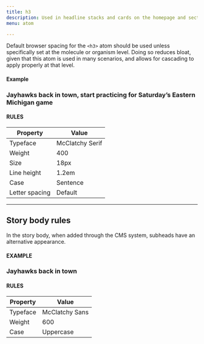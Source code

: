 ```yaml
---
title: h3
description: Used in headline stacks and cards on the homepage and section pages; primary subhead in articles.
menu: atom

---
```

Default browser spacing for the `<h3>` atom should be used unless specifically set at the molecule or organism level. Doing so reduces bloat, given that this atom is used in many scenarios, and allows for cascading to apply properly at that level.

#### Example
<h3 class="serif" style="text-transform: none;">Jayhawks back in town, start practicing for Saturday’s Eastern Michigan game</h3>

#### RULES

Property | Value
--- | ---
Typeface | McClatchy Serif
Weight | 400
Size | 18px
Line height | 1.2em
Case | Sentence
Letter spacing | Default

---

## Story body rules 

In the story body, when added through the CMS system, subheads have an alternative appearance.

#### EXAMPLE

### Jayhawks back in town

#### RULES

Property | Value
--- | ---
Typeface | McClatchy Sans
Weight | 600
Case | Uppercase
